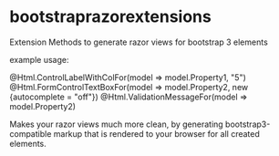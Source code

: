 bootstraprazorextensions
========================

Extension Methods to generate razor views for bootstrap 3 elements

example usage:

<div class="form-group">
    @Html.ControlLabelWithColFor(model => model.Property1, "5")
    <div class="col-sm-7">
        <div>
            @Html.FormControlTextBoxFor(model => model.Property2, new {autocomplete = "off"})
            @Html.ValidationMessageFor(model => model.Property2)
        </div>
    </div>
</div>

Makes your razor views much more clean, by generating bootstrap3-compatible markup that is rendered to your browser for all created elements.
